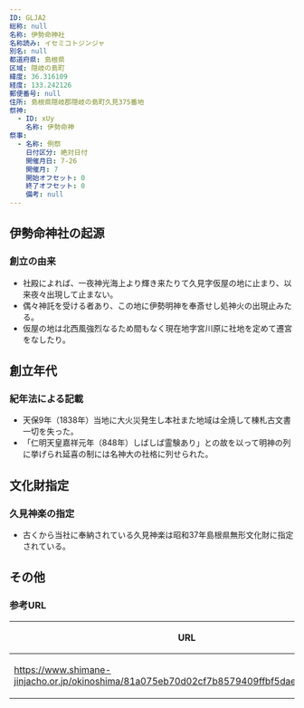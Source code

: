 ```yaml
---
ID: GLJA2
総称: null
名称: 伊勢命神社
名称読み: イセミコトジンジャ
別名: null
都道府県: 島根県
区域: 隠岐の島町
緯度: 36.316109
経度: 133.242126
郵便番号: null
住所: 島根県隠岐郡隠岐の島町久見375番地
祭神:
  - ID: xUy
    名称: 伊勢命神
祭事:
  - 名称: 例祭
    日付区分: 絶対日付
    開催月日: 7-26
    開催月: 7
    開始オフセット: 0
    終了オフセット: 0
    備考: null
---
```


## 伊勢命神社の起源

### 創立の由来

- 社殿によれば、一夜神光海上より輝き来たりて久見字仮屋の地に止まり、以来夜々出現して止まない。
- 偶々神託を受ける者あり、この地に伊勢明神を奉斎せし処神火の出現止みたる。
- 仮屋の地は北西風強烈なるため間もなく現在地字宮川原に社地を定めて遷宮をなしたり。

## 創立年代

### 紀年法による記載

- 天保9年（1838年）当地に大火災発生し本社また地域は全焼して棟札古文書一切を失った。
- 「仁明天皇嘉祥元年（848年）しばしば霊験あり」との故を以って明神の列に挙げられ延喜の制には名神大の社格に列せられた。

## 文化財指定

### 久見神楽の指定

- 古くから当社に奉納されている久見神楽は昭和37年島根県無形文化財に指定されている。

## その他

### 参考URL

| URL                                                                                         | 説明   |
| ------------------------------------------------------------------------------------------- | ------ |
| https://www.shimane-jinjacho.or.jp/okinoshima/81a075eb70d02cf7b8579409ffbf5dae94d56fc1.html | 神社庁 |
